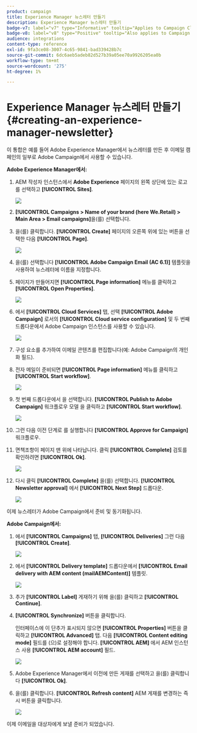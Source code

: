 ```yaml
---
product: campaign
title: Experience Manager 뉴스레터 만들기
description: Experience Manager 뉴스레터 만들기
badge-v7: label="v7" type="Informative" tooltip="Applies to Campaign Classic v7"
badge-v8: label="v8" type="Positive" tooltip="Also applies to Campaign v8"
audience: integrations
content-type: reference
exl-id: 9fa3ce08-3007-4c65-9841-bad339428b7c
source-git-commit: 6dc6aeb5adeb82d527b39a05ee70a9926205ea0b
workflow-type: tm+mt
source-wordcount: '275'
ht-degree: 1%

---
```


# Experience Manager 뉴스레터 만들기{#creating-an-experience-manager-newsletter}



이 통합은 예를 들어 Adobe Experience Manager에서 뉴스레터를 만든 후 이메일 캠페인의 일부로 Adobe Campaign에서 사용할 수 있습니다.

**Adobe Experience Manager에서:**

1. AEM 작성자 인스턴스에서 **Adobe Experience** 페이지의 왼쪽 상단에 있는 로고를 선택하고 **[!UICONTROL Sites]**.

   ![](assets/aem_uc_1.png)

1. **[!UICONTROL Campaigns > Name of your brand (here We.Retail) > Main Area > Email campaigns]**&#x200B;을(를) 선택합니다.
1. 을(를) 클릭합니다. **[!UICONTROL Create]** 페이지의 오른쪽 위에 있는 버튼을 선택한 다음 **[!UICONTROL Page]**.

   ![](assets/aem_uc_2.png)

1. 을(를) 선택합니다 **[!UICONTROL Adobe Campaign Email (AC 6.1)]** 템플릿을 사용하여 뉴스레터에 이름을 지정합니다.
1. 페이지가 만들어지면 **[!UICONTROL Page information]** 메뉴를 클릭하고 **[!UICONTROL Open Properties]**.

   ![](assets/aem_uc_3.png)

1. 에서 **[!UICONTROL Cloud Services]** 탭, 선택 **[!UICONTROL Adobe Campaign]** 로서의 **[!UICONTROL Cloud service configuration]** 및 두 번째 드롭다운에서 Adobe Campaign 인스턴스를 사용할 수 있습니다.

   ![](assets/aem_uc_4.png)

1. 구성 요소를 추가하여 이메일 콘텐츠를 편집합니다(예: Adobe Campaign의 개인화 필드).
1. 전자 메일이 준비되면 **[!UICONTROL Page information]** 메뉴를 클릭하고 **[!UICONTROL Start workflow]**.

   ![](assets/aem_uc_5.png)

1. 첫 번째 드롭다운에서 을 선택합니다. **[!UICONTROL Publish to Adobe Campaign]** 워크플로우 모델 을 클릭하고 **[!UICONTROL Start workflow]**.

   ![](assets/aem_uc_6.png)

1. 그런 다음 이전 단계로 를 실행합니다 **[!UICONTROL Approve for Campaign]** 워크플로우.
1. 면책조항이 페이지 맨 위에 나타납니다. 클릭 **[!UICONTROL Complete]** 검토를 확인하려면 **[!UICONTROL Ok]**.

   ![](assets/aem_uc_7.png)

1. 다시 클릭 **[!UICONTROL Complete]** 을(를) 선택합니다. **[!UICONTROL Newsletter approval]** 에서 **[!UICONTROL Next Step]** 드롭다운.

   ![](assets/aem_uc_8.png)

이제 뉴스레터가 Adobe Campaign에서 준비 및 동기화됩니다.

**Adobe Campaign에서:**

1. 에서 **[!UICONTROL Campaigns]** 탭, **[!UICONTROL Deliveries]** 그런 다음 **[!UICONTROL Create]**.

   ![](assets/aem_uc_9.png)

1. 에서 **[!UICONTROL Delivery template]** 드롭다운에서 **[!UICONTROL Email delivery with AEM content (mailAEMContent)]** 템플릿.

   ![](assets/aem_uc_10.png)

1. 추가 **[!UICONTROL Label]** 게재하기 위해 을(를) 클릭하고 **[!UICONTROL Continue]**.
1. **[!UICONTROL Synchronize]** 버튼을 클릭합니다.

   인터페이스에 이 단추가 표시되지 않으면 **[!UICONTROL Properties]** 버튼을 클릭하고 **[!UICONTROL Advanced]** 탭. 다음 **[!UICONTROL Content editing mode]** 필드를 (으)로 설정해야 합니다. **[!UICONTROL AEM]** 에서 AEM 인스턴스 사용 **[!UICONTROL AEM account]** 필드.

   ![](assets/aem_uc_11.png)

1. Adobe Experience Manager에서 이전에 만든 게재를 선택하고 을(를) 클릭합니다 **[!UICONTROL Ok]**.
1. 을(를) 클릭합니다. **[!UICONTROL Refresh content]** AEM 게재를 변경하는 즉시 버튼을 클릭합니다.

   ![](assets/aem_uc_12.png)

이제 이메일을 대상자에게 보낼 준비가 되었습니다.
